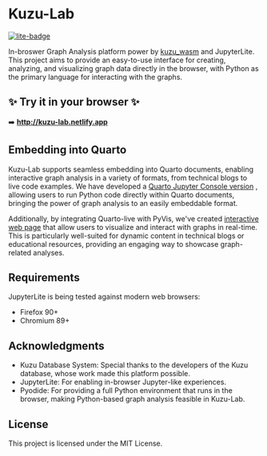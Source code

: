 # Kuzu-Lab

[![lite-badge](https://jupyterlite.rtfd.io/en/latest/_static/badge.svg)](http://kuzu-lab.netlify.app)

In-broswer Graph Analysis platform power by [kuzu_wasm](https://github.com/DylanShang/kuzu-wasm) and JupyterLite. This project aims to provide an easy-to-use interface for creating, analyzing, and visualizing graph data directly in the browser, with Python as the primary language for interacting with the graphs.



## ✨ Try it in your browser ✨

➡️ **http://kuzu-lab.netlify.app**

## Embedding into Quarto
Kuzu-Lab supports seamless embedding into Quarto documents, enabling interactive graph analysis in a variety of formats, from technical blogs to live code examples. We have developed a [Quarto Jupyter Console version](https://kuzu-lab.netlify.app/repl-example.html) , allowing users to run Python code directly within Quarto documents, bringing the power of graph analysis to an easily embeddable format.

Additionally, by integrating Quarto-live with PyVis, we've created [interactive web page](https://kuzu-lab.netlify.app/quarto-live.html) that allow users to visualize and interact with graphs in real-time. This is particularly well-suited for dynamic content in technical blogs or educational resources, providing an engaging way to showcase graph-related analyses.

## Requirements

JupyterLite is being tested against modern web browsers:

- Firefox 90+
- Chromium 89+


## Acknowledgments
- Kuzu Database System: Special thanks to the developers of the Kuzu database, whose work made this platform possible.
- JupyterLite: For enabling in-browser Jupyter-like experiences.
- Pyodide: For providing a full Python environment that runs in the browser, making Python-based graph analysis feasible in Kuzu-Lab.

## License
This project is licensed under the MIT License. 
